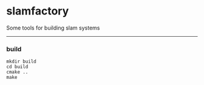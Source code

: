 # slamfactory

Some tools for building slam systems

------------------------------------

###  build
    mkdir build
    cd build
    cmake ..
    make